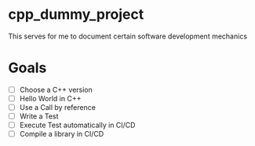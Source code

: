 # cpp_dummy_project
This serves for me to document certain software development mechanics

# Goals
- [ ] Choose a C++ version
- [ ] Hello World in C++
- [ ] Use a Call by reference
- [ ] Write a Test
- [ ] Execute Test automatically in CI/CD
- [ ] Compile a library in CI/CD
